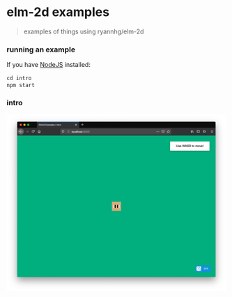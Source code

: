 # elm-2d examples
> examples of things using ryannhg/elm-2d

### running an example

If you have [NodeJS](nodejs.org) installed:

```
cd intro
npm start
```

### intro

![A screenshot](./intro/screenshot.png)



